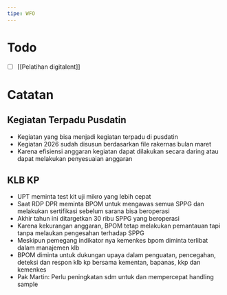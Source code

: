 ```yaml
---
tipe: WFO
---
```

# Todo
- [ ] [[Pelatihan digitalent]] 
# Catatan
## Kegiatan Terpadu Pusdatin
- Kegiatan yang bisa menjadi kegiatan terpadu di pusdatin
- Kegiatan 2026 sudah disusun berdasarkan file rakernas bulan maret
- Karena efisiensi anggaran kegiatan dapat dilakukan secara daring atau dapat melakukan penyesuaian anggaran
## KLB KP
- UPT meminta test kit uji mikro yang lebih cepat
- Saat RDP DPR meminta BPOM untuk mengawas semua SPPG dan melakukan sertifikasi sebelum sarana bisa beroperasi
- Akhir tahun ini ditargetkan 30 ribu SPPG yang beroperasi
- Karena kekurangan anggaran, BPOM tetap melakukan pemantauan tapi tanpa melaukan pengesahan terhadap SPPG
- Meskipun pemegang indikator nya kemenkes bpom diminta terlibat dalam manajemen klb
- BPOM diminta untuk dukungan upaya dalam penguatan, pencegahan, deteksi dan respon klb kp bersama kementan, bapanas, kkp dan kemenkes
- Pak Martin: Perlu peningkatan sdm untuk dan mempercepat handling sample